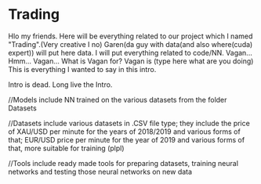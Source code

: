 # Trading
Hlo my friends.
Here will be everything related to our project which I named "Trading".(Very creative I no)
Garen(da guy with data(and also where(cuda) expert)) will put here data.
I will put everything related to code/NN.
Vagan... Hmm... Vagan... What is Vagan for? Vagan is (type here what are you doing)
This is everything I wanted to say in this intro.

Intro is dead. Long live the Intro.

//Models include NN trained on the various datasets from the folder Datasets

//Datasets include various datasets in .CSV file type; they include the price of XAU/USD per minute for the years of 2018/2019 and various forms of that; EUR/USD price per minute for the year of 2019 and various forms of that, more suitable for training (plpl)

//Tools include ready made tools for preparing datasets, training neural networks and testing those neural networks on new data


